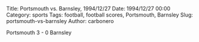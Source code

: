Title: Portsmouth vs. Barnsley, 1994/12/27
Date: 1994/12/27 00:00
Category: sports
Tags: football, football scores, Portsmouth, Barnsley
Slug: portsmouth-vs-barnsley
Author: carbonero


Portsmouth 3 - 0 Barnsley
